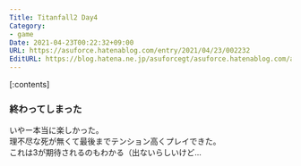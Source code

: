 ```yaml
---
Title: Titanfall2 Day4
Category:
- game
Date: 2021-04-23T00:22:32+09:00
URL: https://asuforce.hatenablog.com/entry/2021/04/23/002232
EditURL: https://blog.hatena.ne.jp/asuforcegt/asuforce.hatenablog.com/atom/entry/26006613719512699
---
```


[:contents]

### 終わってしまった

いやー本当に楽しかった。  
理不尽な死が無くて最後までテンション高くプレイできた。  
これは3が期待されるのもわかる（出ないらしいけど...


